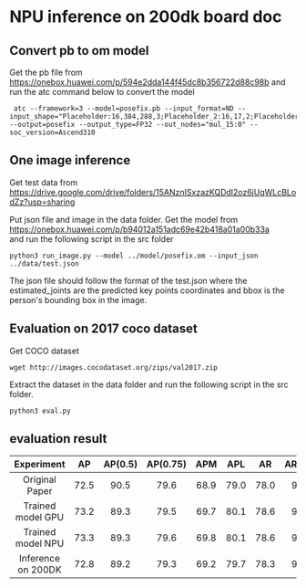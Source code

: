 # NPU inference on 200dk board doc
## Convert pb to om model
Get the pb file from https://onebox.huawei.com/p/594e2dda144f45dc8b356722d88c98b and run the atc command below to convert the model
```
 atc --framework=3 --model=posefix.pb --input_format=ND --input_shape="Placeholder:16,384,288,3;Placeholder_2:16,17,2;Placeholder_4:16,17"  --output=posefix --output_type=FP32 --out_nodes="mul_15:0" --soc_version=Ascend310
```

## One image inference

Get test data from https://drive.google.com/drive/folders/15ANznISxzazKQDdl2oz6jUqWLcBLodZz?usp=sharing

Put json file and image in the data folder.
Get the model from https://onebox.huawei.com/p/b94012a151adc69e42b418a01a00b33a \
and run the following script in the src folder
```
python3 run_image.py --model ../model/posefix.om --input_json ../data/test.json
```
The json file should follow the format of the test.json where the estimated_joints are the predicted key points coordinates and bbox is the person's bounding box in the image. 

## Evaluation on 2017 coco dataset
Get COCO dataset
```
wget http://images.cocodataset.org/zips/val2017.zip
```
Extract the dataset in the data folder and run the following script in the src folder.
```
python3 eval.py
```

## evaluation result
| Experiment        | AP | AP(0.5) | AP(0.75) |  APM  | APL | AR | AR(0.5) | AR(0.75) |ARM | ARL |
|:-----------------:|:---------:|:---------:|:----------:|:-------:|:-----------------:|:---------:|:---------:|:----------:|:-----:|-----|
|Original Paper|72.5|90.5|79.6|68.9|79.0|78.0|94.1|84.4|73.4|84.1|
|Trained model GPU|73.2|89.3|79.5|69.7|80.1|78.6|93.2|84.3|74.3|84.9|
|Trained model NPU|73.3|89.3|79.6|69.8|80.1|78.6|93.3|84.4|74.4|84.9|
|Inference on 200DK|72.8|89.2|79.3|69.2|79.7|78.3|93.2|84.1|73.9|84.5
